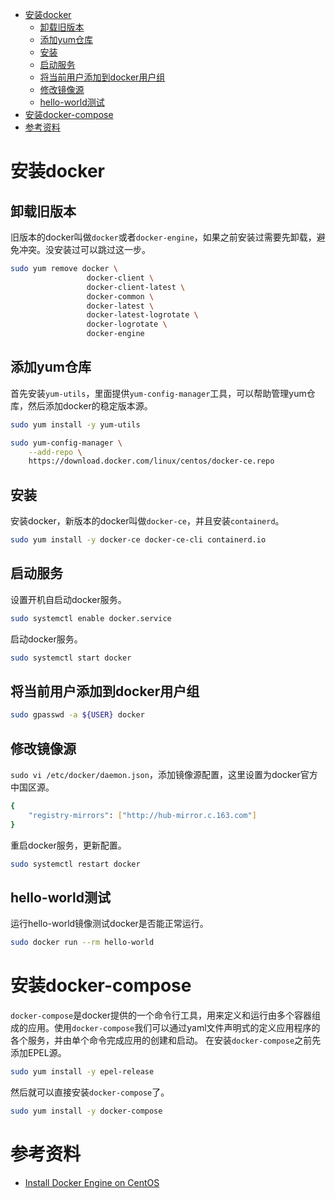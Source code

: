 - [安装docker](#安装docker)
  - [卸载旧版本](#卸载旧版本)
  - [添加yum仓库](#添加yum仓库)
  - [安装](#安装)
  - [启动服务](#启动服务)
  - [将当前用户添加到docker用户组](#将当前用户添加到docker用户组)
  - [修改镜像源](#修改镜像源)
  - [hello-world测试](#hello-world测试)
- [安装docker-compose](#安装docker-compose)
- [参考资料](#参考资料)

# 安装docker

## 卸载旧版本

旧版本的docker叫做`docker`或者`docker-engine`，如果之前安装过需要先卸载，避免冲突。没安装过可以跳过这一步。

```bash
sudo yum remove docker \
                 docker-client \
                 docker-client-latest \
                 docker-common \
                 docker-latest \
                 docker-latest-logrotate \
                 docker-logrotate \
                 docker-engine
```

## 添加yum仓库

首先安装`yum-utils`，里面提供`yum-config-manager`工具，可以帮助管理yum仓库，然后添加docker的稳定版本源。

```bash
sudo yum install -y yum-utils

sudo yum-config-manager \
    --add-repo \
    https://download.docker.com/linux/centos/docker-ce.repo
```

## 安装

安装docker，新版本的docker叫做`docker-ce`，并且安装`containerd`。

```bash
sudo yum install -y docker-ce docker-ce-cli containerd.io
```

## 启动服务

设置开机自启动docker服务。

```bash
sudo systemctl enable docker.service
```

启动docker服务。

```bash
sudo systemctl start docker
```

## 将当前用户添加到docker用户组

```bash
sudo gpasswd -a ${USER} docker
```

## 修改镜像源

`sudo vi /etc/docker/daemon.json`，添加镜像源配置，这里设置为docker官方中国区源。

```bash
{
    "registry-mirrors": ["http://hub-mirror.c.163.com"]
}
```

重启docker服务，更新配置。

```bash
sudo systemctl restart docker
```

## hello-world测试

运行hello-world镜像测试docker是否能正常运行。

```bash
sudo docker run --rm hello-world
```

# 安装docker-compose

`docker-compose`是docker提供的一个命令行工具，用来定义和运行由多个容器组成的应用。使用`docker-compose`我们可以通过yaml文件声明式的定义应用程序的各个服务，并由单个命令完成应用的创建和启动。
在安装`docker-compose`之前先添加EPEL源。

```bash
sudo yum install -y epel-release
```

然后就可以直接安装`docker-compose`了。

```bash
sudo yum install -y docker-compose
```

# 参考资料

- [Install Docker Engine on CentOS](https://docs.docker.com/engine/install/centos/)
